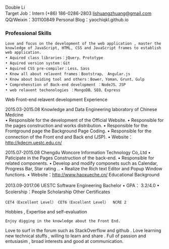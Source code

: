 Double Li 	
Target Job：Intern
(+86) 186-0286-2803
lishuangzhuang@gmail.com
QQ/Weixin：301100849
Personal Blog：yaochiqkl.github.io
### Professional Skills

	Love and focus on the development of the web application , master the knowledge of JavaScript, HTML, CSS and JavaScript frames to establish web application.
	• Aquired class libraries：jQuery、Prototype
	• Aquired version system：Git 
	• Aquired CSS pre-compiler：Less、Sass 
	• Know all about relavent frames：Bootstrap、 Angular.js
	• Know about buiding tool and others：Bower、Yoman、Grunt、Gulp
	• Comprehenstion of Back-end development ：NodeJS、JSP
	• web relavent techonologies ：MongoDB、SEO、Express
Web Front-end relavent development Experience

2015.03-2015.08          	Knowledge and Data Engineering laboratory of Chinese Medcine      
	•	Responsible for the development of the Official Website.
	•	Responsible for the pages construction and works distribution.
	•	Responsible for the Frontground page the Background Page Coding.
	•	Responsible for the connection of the Front end and Back end (JSP).
	•	Website：http://kdecm.uestc.edu.cn/

2015.07-2015.08	Chengdu Woncore Information Technology Co,.Ltd
	•	Paticipate in the Pages Construction of the back-end.
	•	Responsible for related components.
	•	Develop and modify componets such as Calendar, Progress Bar, Star rating ..
	•	Realize the Rich text Editor and Popup Window functions.
	•	Website：http://www.haoxueche.cn/
Educational Background

2013.09-2017.06	UESTC	Software Engineering	Bachelor
	•	GPA： 3.2/4.0 
	•	Scolership：People Scholarship
Other Certificates

	CET4（Excellent Level） CET6（Excellent Level）  NCRE 2
Hobbies , Expertise and self-evaluation

	Enjoy digging in the knowledge about the Front End.
Love to surf in the forum such as StackOverflow and github .
	Love learning new technical stuffs , willing to learn and share .
Full of passion and entusiasim , broad interests and good at communication.

